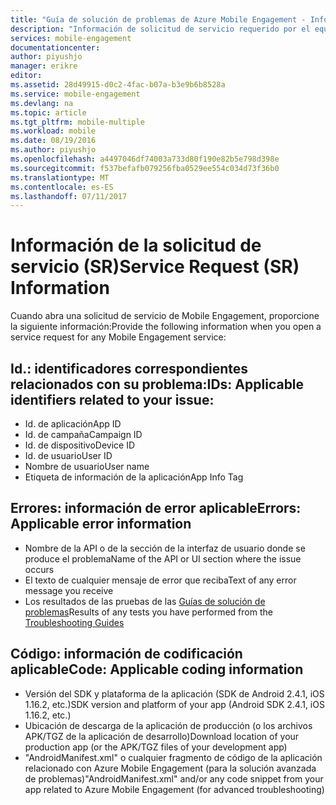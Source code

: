 ```yaml
---
title: "Guía de solución de problemas de Azure Mobile Engagement - Información de solicitud de servicio"
description: "Información de solicitud de servicio requerido por el equipo de soporte técnico para solucionar problemas de Azure Mobile Engagement"
services: mobile-engagement
documentationcenter: 
author: piyushjo
manager: erikre
editor: 
ms.assetid: 28d49915-d0c2-4fac-b07a-b3e9b6b8528a
ms.service: mobile-engagement
ms.devlang: na
ms.topic: article
ms.tgt_pltfrm: mobile-multiple
ms.workload: mobile
ms.date: 08/19/2016
ms.author: piyushjo
ms.openlocfilehash: a4497046df74003a733d80f190e82b5e798d398e
ms.sourcegitcommit: f537befafb079256fba0529ee554c034d73f36b0
ms.translationtype: MT
ms.contentlocale: es-ES
ms.lasthandoff: 07/11/2017
---
```

# <a name="service-request-sr-information"></a><span data-ttu-id="9d393-103">Información de la solicitud de servicio (SR)</span><span class="sxs-lookup"><span data-stu-id="9d393-103">Service Request (SR) Information</span></span>
<span data-ttu-id="9d393-104">Cuando abra una solicitud de servicio de Mobile Engagement, proporcione la siguiente información:</span><span class="sxs-lookup"><span data-stu-id="9d393-104">Provide the following information when you open a service request for any Mobile Engagement service:</span></span>

## <a name="ids-applicable-identifiers-related-to-your-issue"></a><span data-ttu-id="9d393-105">Id.: identificadores correspondientes relacionados con su problema:</span><span class="sxs-lookup"><span data-stu-id="9d393-105">IDs: Applicable identifiers related to your issue:</span></span>
* <span data-ttu-id="9d393-106">Id. de aplicación</span><span class="sxs-lookup"><span data-stu-id="9d393-106">App ID</span></span>
* <span data-ttu-id="9d393-107">Id. de campaña</span><span class="sxs-lookup"><span data-stu-id="9d393-107">Campaign ID</span></span>
* <span data-ttu-id="9d393-108">Id. de dispositivo</span><span class="sxs-lookup"><span data-stu-id="9d393-108">Device ID</span></span>
* <span data-ttu-id="9d393-109">Id. de usuario</span><span class="sxs-lookup"><span data-stu-id="9d393-109">User ID</span></span>
* <span data-ttu-id="9d393-110">Nombre de usuario</span><span class="sxs-lookup"><span data-stu-id="9d393-110">User name</span></span>
* <span data-ttu-id="9d393-111">Etiqueta de información de la aplicación</span><span class="sxs-lookup"><span data-stu-id="9d393-111">App Info Tag</span></span>

## <a name="errors-applicable-error-information"></a><span data-ttu-id="9d393-112">Errores: información de error aplicable</span><span class="sxs-lookup"><span data-stu-id="9d393-112">Errors: Applicable error information</span></span>
* <span data-ttu-id="9d393-113">Nombre de la API o de la sección de la interfaz de usuario donde se produce el problema</span><span class="sxs-lookup"><span data-stu-id="9d393-113">Name of the API or UI section where the issue occurs</span></span>
* <span data-ttu-id="9d393-114">El texto de cualquier mensaje de error que reciba</span><span class="sxs-lookup"><span data-stu-id="9d393-114">Text of any error message you receive</span></span>
* <span data-ttu-id="9d393-115">Los resultados de las pruebas de las [Guías de solución de problemas](http://go.microsoft.com/fwlink/?LinkId=524382)</span><span class="sxs-lookup"><span data-stu-id="9d393-115">Results of any tests you have performed from the [Troubleshooting Guides](http://go.microsoft.com/fwlink/?LinkId=524382)</span></span>

## <a name="code-applicable-coding-information"></a><span data-ttu-id="9d393-116">Código: información de codificación aplicable</span><span class="sxs-lookup"><span data-stu-id="9d393-116">Code: Applicable coding information</span></span>
* <span data-ttu-id="9d393-117">Versión del SDK y plataforma de la aplicación (SDK de Android 2.4.1, iOS 1.16.2, etc.)</span><span class="sxs-lookup"><span data-stu-id="9d393-117">SDK version and platform of your app (Android SDK 2.4.1, iOS 1.16.2, etc.)</span></span>
* <span data-ttu-id="9d393-118">Ubicación de descarga de la aplicación de producción (o los archivos APK/TGZ de la aplicación de desarrollo)</span><span class="sxs-lookup"><span data-stu-id="9d393-118">Download location of your production app (or the APK/TGZ files of your development app)</span></span>
* <span data-ttu-id="9d393-119">"AndroidManifest.xml" o cualquier fragmento de código de la aplicación relacionado con Azure Mobile Engagement (para la solución avanzada de problemas)</span><span class="sxs-lookup"><span data-stu-id="9d393-119">"AndroidManifest.xml" and/or any code snippet from your app related to Azure Mobile Engagement (for advanced troubleshooting)</span></span>

